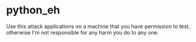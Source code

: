 # python_eh

Use this attack applications on a machine that you have permission to test, otherwise I'm not responsible for any harm you do to any one.
